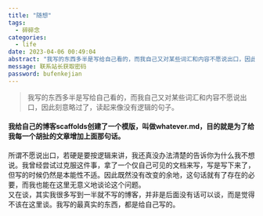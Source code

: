 ```yaml
---
title: "随想"
tags:
  - 碎碎念
categories:
  - life
date: 2023-04-06 00:49:04
abstract: "我写的东西多半是写给自己看的，而我自己又对某些词汇和内容不愿说出口，因此刻意略过了，读起来像没有逻辑的句子。"
message: 联系站长获取密码
password: bufenkejian
---
```

> 我写的东西多半是写给自己看的，而我自己又对某些词汇和内容不愿说出口，因此刻意略过了，读起来像没有逻辑的句子。

#### 我给自己的博客scaffolds创建了一个模版，叫做whatever.md，目的就是为了给我每一个胡扯的文章增加上面那句话。  

所谓不愿说出口，若硬是要按逻辑来讲，我还真没办法清楚的告诉你为什么我不想说。我曾经尝试过克服这件事，拿了一个仅自己可见的文档来写，写是写下来了，但写的时候仍然是本能性不适。因此既然没有改变的余地，这句话就有了存在的必要，而我也能在这里无意义地谈论这个问题。  
又在谈，其实我很多写到一半就不写的博客，并非是后面没有话可以谈，而是觉得不该在这里谈。我写的最真实的东西，都是给自己写的。

